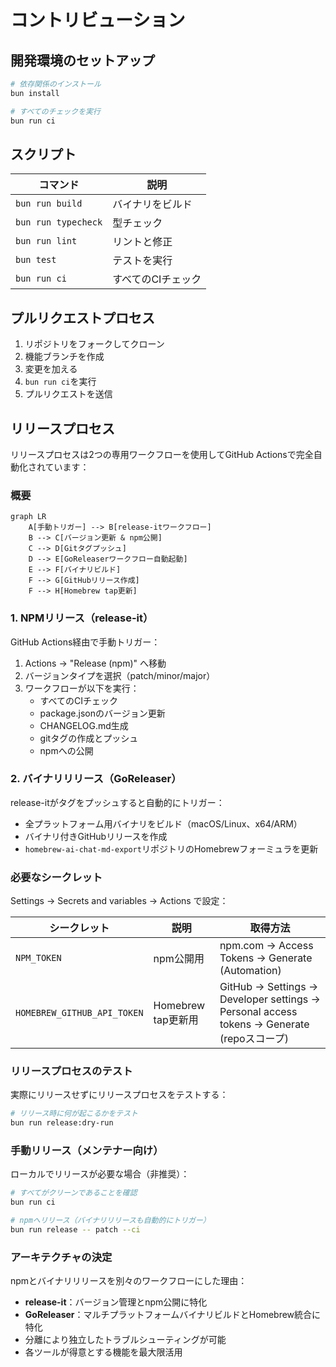 # コントリビューション

## 開発環境のセットアップ

```bash
# 依存関係のインストール
bun install

# すべてのチェックを実行
bun run ci
```

## スクリプト

| コマンド | 説明 |
|---------|-------------|
| `bun run build` | バイナリをビルド |
| `bun run typecheck` | 型チェック |
| `bun run lint` | リントと修正 |
| `bun test` | テストを実行 |
| `bun run ci` | すべてのCIチェック |

## プルリクエストプロセス

1. リポジトリをフォークしてクローン
2. 機能ブランチを作成
3. 変更を加える
4. `bun run ci`を実行
5. プルリクエストを送信

## リリースプロセス

リリースプロセスは2つの専用ワークフローを使用してGitHub Actionsで完全自動化されています：

### 概要

```mermaid
graph LR
    A[手動トリガー] --> B[release-itワークフロー]
    B --> C[バージョン更新 & npm公開]
    C --> D[Gitタグプッシュ]
    D --> E[GoReleaserワークフロー自動起動]
    E --> F[バイナリビルド]
    F --> G[GitHubリリース作成]
    F --> H[Homebrew tap更新]
```

### 1. NPMリリース（release-it）

GitHub Actions経由で手動トリガー：
1. Actions → "Release (npm)" へ移動
2. バージョンタイプを選択（patch/minor/major）
3. ワークフローが以下を実行：
   - すべてのCIチェック
   - package.jsonのバージョン更新
   - CHANGELOG.md生成
   - gitタグの作成とプッシュ
   - npmへの公開

### 2. バイナリリリース（GoReleaser）

release-itがタグをプッシュすると自動的にトリガー：
- 全プラットフォーム用バイナリをビルド（macOS/Linux、x64/ARM）
- バイナリ付きGitHubリリースを作成
- `homebrew-ai-chat-md-export`リポジトリのHomebrewフォーミュラを更新

### 必要なシークレット

Settings → Secrets and variables → Actions で設定：

| シークレット | 説明 | 取得方法 |
|--------|-------------|---------------|
| `NPM_TOKEN` | npm公開用 | npm.com → Access Tokens → Generate (Automation) |
| `HOMEBREW_GITHUB_API_TOKEN` | Homebrew tap更新用 | GitHub → Settings → Developer settings → Personal access tokens → Generate (repoスコープ) |

### リリースプロセスのテスト

実際にリリースせずにリリースプロセスをテストする：

```bash
# リリース時に何が起こるかをテスト
bun run release:dry-run
```

### 手動リリース（メンテナー向け）

ローカルでリリースが必要な場合（非推奨）：

```bash
# すべてがクリーンであることを確認
bun run ci

# npmへリリース（バイナリリリースも自動的にトリガー）
bun run release -- patch --ci
```

### アーキテクチャの決定

npmとバイナリリリースを別々のワークフローにした理由：
- **release-it**：バージョン管理とnpm公開に特化
- **GoReleaser**：マルチプラットフォームバイナリビルドとHomebrew統合に特化
- 分離により独立したトラブルシューティングが可能
- 各ツールが得意とする機能を最大限活用